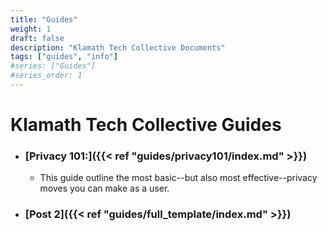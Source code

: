 ```yaml
---
title: "Guides"
weight: 1
draft: false
description: "Klamath Tech Collective Documents"
tags: ["guides", "info"]
#series: ["Guides"]
#series_order: 1
---
```


# Klamath Tech Collective Guides
- ### [Privacy 101:]({{< ref "guides/privacy101/index.md" >}})
    - This guide outline the most basic--but also most effective--privacy moves you can make as a user.
- ### [Post 2]({{< ref "guides/full_template/index.md" >}})
